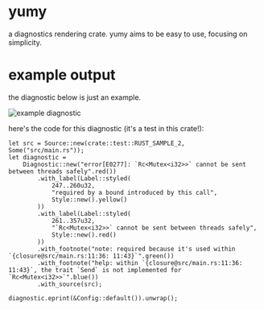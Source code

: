 # yumy
a diagnostics rendering crate. yumy aims to be easy to use, focusing on simplicity. 

# example output
the diagnostic below is just an example.

![example diagnostic](https://iili.io/J5uF4ol.png)

here's the code for this diagnostic (it's a test in this crate!):

```rust, ignore
let src = Source::new(crate::test::RUST_SAMPLE_2, Some("src/main.rs"));
let diagnostic =
    Diagnostic::new("error[E0277]: `Rc<Mutex<i32>>` cannot be sent between threads safely".red())
        .with_label(Label::styled(
            247..260u32,
            "required by a bound introduced by this call",
            Style::new().yellow()
        ))
        .with_label(Label::styled(
            261..357u32,
            "`Rc<Mutex<i32>>` cannot be sent between threads safely",
            Style::new().red()
        ))
        .with_footnote("note: required because it's used within `{closure@src/main.rs:11:36: 11:43}`".green())
        .with_footnote("help: within `{closure@src/main.rs:11:36: 11:43}`, the trait `Send` is not implemented for `Rc<Mutex<i32>>`".blue())
        .with_source(src);

diagnostic.eprint(&Config::default()).unwrap();
```
